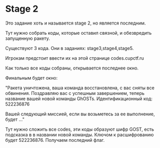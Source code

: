 # Stage 2 

Это задание хоть и называется stage 2, но является последним.

Тут нужно собрать коды, которые оставил связной, и обезвредить запущенную ракету.

Существуют 3 кода. Они в заданиях: stage3,stage4,stage5.

Игрокам предстоит ввести их на этой странице codes.cupctf.ru

Как только все коды собраны, открывается последнее окно.

Финальным будет окно:

"Ракета уничтожена, ваша команда восстановлена, с вас сняты все обвинения.
Поздравляю вас с успешным завершением, теперь название вашей новой команды GhOSTs.
Идентификационный код: 522236876

Вашей следующий миссией, если вы возьметесь за ее выполнение, будет ..."

Тут нужно сложить все codes, эти коды образуют шифр GOST, есть подсказка в 
в названии новой команды. Ключом к расшифрованию будет 522236876.
Получаем последний флаг.
